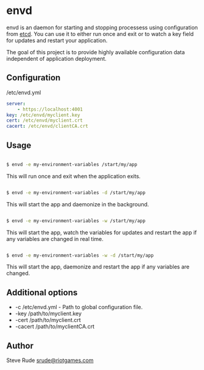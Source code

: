 # envd 

envd is an daemon for starting and stopping processess using configuration from 
[etcd](https://github.com/coreos/etcd).  You can use it to either run once and 
exit or to watch a key field for updates and restart your application.

The goal of this project is to provide highly available configuration data
independent of application deployment.


## Configuration

/etc/envd.yml

```yaml
server: 
    - https://localhost:4001
key: /etc/envd/myclient.key 
cert: /etc/envd/myclient.crt 
cacert: /etc/envd/clientCA.crt
```


## Usage

```bash

$ envd -e my-environment-variables /start/my/app

```
This will run once and exit when the application exits.


```bash

$ envd -e my-environment-variables -d /start/my/app


```
This will start the app and daemonize in the background.


```bash

$ envd -e my-environment-variables -w /start/my/app

```
This will start the app, watch the variables for updates and restart the app
if any variables are changed in real time.


```bash

$ envd -e my-environment-variables -w -d /start/my/app

```
This will start the app, daemonize and restart the app if any variables are
changed.


## Additional options

* -c /etc/envd.yml - Path to global configuration file.
* -key /path/to/myclient.key
* -cert /path/to/myclient.crt
* -cacert /path/to/myclientCA.crt


## Author

Steve Rude <srude@riotgames.com>

